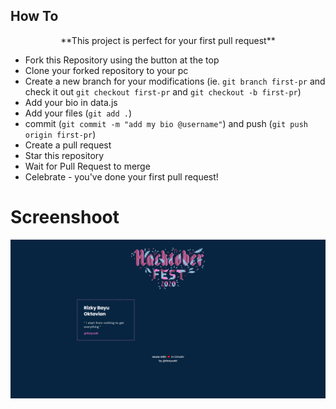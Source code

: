 ## 

## How To 
<p align="center">**This project is perfect for your first pull request**</p>
          
- Fork this Repository using the button at the top
- Clone your forked repository to your pc
- Create a new branch for your modifications (ie. `git branch first-pr` and check it out `git checkout first-pr` and `git checkout -b first-pr`)
- Add your bio in data.js
- Add your files (`git add .`)
- commit (`git commit -m "add my bio @username"`) and push (`git push origin first-pr`)
- Create a pull request
- Star this repository
- Wait for Pull Request to merge
- Celebrate - you've done your first pull request! 

# Screenshoot
<img src="screenshoots/1.png" width="800px" /><br>
